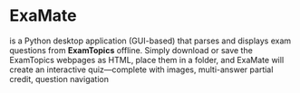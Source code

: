 # ExaMate
is a Python desktop application (GUI-based) that parses and displays exam questions from **ExamTopics** offline. Simply download or save the ExamTopics webpages as HTML, place them in a folder, and ExaMate will create an interactive quiz—complete with images, multi-answer partial credit, question navigation
